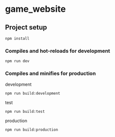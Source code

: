 # game_website

## Project setup
```
npm install
```

### Compiles and hot-reloads for development
```
npm run dev
```

### Compiles and minifies for production

development

```
npm run build:development
```

test

```
npm run build:test
```

production

```
npm run build:production
```
